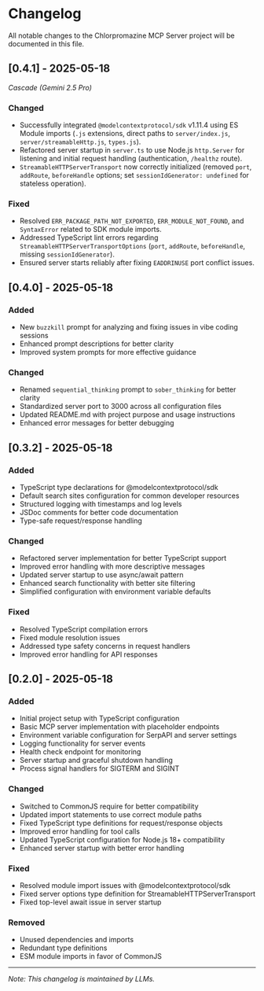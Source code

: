 # Changelog

All notable changes to the Chlorpromazine MCP Server project will be documented in this file.

## [0.4.1] - 2025-05-18

*Cascade (Gemini 2.5 Pro)*

### Changed
- Successfully integrated `@modelcontextprotocol/sdk` v1.11.4 using ES Module imports (`.js` extensions, direct paths to `server/index.js`, `server/streamableHttp.js`, `types.js`).
- Refactored server startup in `server.ts` to use Node.js `http.Server` for listening and initial request handling (authentication, `/healthz` route).
- `StreamableHTTPServerTransport` now correctly initialized (removed `port`, `addRoute`, `beforeHandle` options; set `sessionIdGenerator: undefined` for stateless operation).

### Fixed
- Resolved `ERR_PACKAGE_PATH_NOT_EXPORTED`, `ERR_MODULE_NOT_FOUND`, and `SyntaxError` related to SDK module imports.
- Addressed TypeScript lint errors regarding `StreamableHTTPServerTransportOptions` (`port`, `addRoute`, `beforeHandle`, missing `sessionIdGenerator`).
- Ensured server starts reliably after fixing `EADDRINUSE` port conflict issues.

## [0.4.0] - 2025-05-18

### Added
- New `buzzkill` prompt for analyzing and fixing issues in vibe coding sessions
- Enhanced prompt descriptions for better clarity
- Improved system prompts for more effective guidance

### Changed
- Renamed `sequential_thinking` prompt to `sober_thinking` for better clarity
- Standardized server port to 3000 across all configuration files
- Updated README.md with project purpose and usage instructions
- Enhanced error messages for better debugging

## [0.3.2] - 2025-05-18

### Added
- TypeScript type declarations for @modelcontextprotocol/sdk
- Default search sites configuration for common developer resources
- Structured logging with timestamps and log levels
- JSDoc comments for better code documentation
- Type-safe request/response handling

### Changed
- Refactored server implementation for better TypeScript support
- Improved error handling with more descriptive messages
- Updated server startup to use async/await pattern
- Enhanced search functionality with better site filtering
- Simplified configuration with environment variable defaults

### Fixed
- Resolved TypeScript compilation errors
- Fixed module resolution issues
- Addressed type safety concerns in request handlers
- Improved error handling for API responses

## [0.2.0] - 2025-05-18

### Added
- Initial project setup with TypeScript configuration
- Basic MCP server implementation with placeholder endpoints
- Environment variable configuration for SerpAPI and server settings
- Logging functionality for server events
- Health check endpoint for monitoring
- Server startup and graceful shutdown handling
- Process signal handlers for SIGTERM and SIGINT

### Changed
- Switched to CommonJS require for better compatibility
- Updated import statements to use correct module paths
- Fixed TypeScript type definitions for request/response objects
- Improved error handling for tool calls
- Updated TypeScript configuration for Node.js 18+ compatibility
- Enhanced server startup with better error handling

### Fixed
- Resolved module import issues with @modelcontextprotocol/sdk
- Fixed server options type definition for StreamableHTTPServerTransport
- Fixed top-level await issue in server startup

### Removed
- Unused dependencies and imports
- Redundant type definitions
- ESM module imports in favor of CommonJS

---
*Note: This changelog is maintained by LLMs.*
